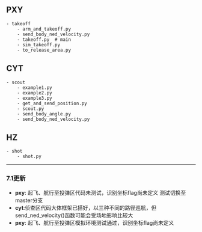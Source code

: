 ## PXY ##
    - takeoff
        - arm_and_takeoff.py
        - send_body_ned_velocity.py
        - takeoff.py  # main
        - sim_takeoff.py
        - to_release_area.py
## CYT ##
    - scout
        - example1.py
        - example2.py
        - example3.py
        - get_and_send_position.py
        - scout.py
        - send_body_angle.py
        - send_body_ned_velocity.py
##  HZ ##
    - shot
        - shot.py
 ---
 ### 7.1更新 ###
 - **pxy**: 起飞、航行至投弹区代码未测试，识别坐标flag尚未定义 测试切换至master分支
 - **cyt**:侦查区代码大体框架已搭好，以三种不同的路径巡航，但send_ned_velocity()函数可能会受场地影响比较大
 - **pxy**: 起飞、航行至投弹区模拟环境测试通过，识别坐标flag尚未定义
